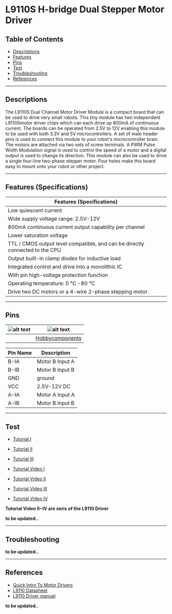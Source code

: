 # L9110S H-bridge Dual Stepper Motor Driver

## Table of Contents

-   [Descriptions](#descriptions)
-   [Features](#features)
-   [Pins](#pins)
-   [Test](#test-code)
-   [Troubleshooting](#troubleshooting)
-   [References](#references)

---

## Descriptions

The L9110S Dual Channel Motor Driver Module is a compact board that can be used to drive very small robots. This tiny module has two independent L9110Smotor driver chips which can each drive up 800mA of continuous current. The boards can be operated from 2.5V to 12V enabling this module to be used with both 3.3V and 5V microcontrollers. A set of male header pins is used to connect this module to your robot's microcontroller brain. The motors are attached via two sets of screw terminals. A PWM Pulse Width Modulation signal is used to control the speed of a motor and a digital output is used to change its direction. This module can also be used to drive a single four-line two-phase stepper motor. Four holes make this board easy to mount onto your robot or other project.

---

## Features (Specifications)

| Features (Specifications)                                                    |
| ---------------------------------------------------------------------------- |
| Low quiescent current                                                        |
| Wide supply voltage range: 2.5V-12V                                          |
| 800mA continuous current output capability per channel                       |
| Lower saturation voltage                                                     |
| TTL / CMOS output level compatible, and can be directly connected to the CPU |
| Output built-in clamp diodes for inductive load                              |
| Integrated control and drive into a monolithic IC                            |
| With pin high-voltage protection function                                    |
| Operating temperature: 0 ℃ -80 ℃                                             |
| Drive two DC motors or a 4-wire 2-phase stepping motor.                      |

---

## Pins

| ![alt text](https://bit.ly/3djnbRI 'L9110S') | ![alt text](https://bit.ly/2QI2win 'L9110S') |
| -------------------------------------------- | -------------------------------------------- |
|                                              | [Hobbycomponents](www.hobbycomponents.com)   |

| Pin Name | Description     |
| -------- | --------------- |
| B-IA     | Motor B Input A |
| B-IB     | Motor B Input B |
| GND      | ground          |
| VCC      | 2.5V-12V DC     |
| A-IA     | Motor A Input A |
| A-IB     | Motor B Input B |

---

## Test

-   [Tutorial I](https://bit.ly/2O8s9Ip)
-   [Tutorial II](https://bit.ly/39vyWmR)
-   [Tutorial III](https://bit.ly/3m48rdp)

-   [Tutorial Video I](https://youtu.be/-g6Q9lSHDzg)
-   [Tutorial Video II](https://youtu.be/YkfBtjs8uWg?list=PLMNZmOme4R7pn-QhH_yEKeLnJKszd6h6L)
-   [Tutorial Video III](https://youtu.be/8VC7G9KisMU?list=PLMNZmOme4R7pn-QhH_yEKeLnJKszd6h6L)
-   [Tutorial Video IV](https://youtu.be/aKxi7B4-d2U?list=PLMNZmOme4R7pn-QhH_yEKeLnJKszd6h6L)

**Tutorial Video II~IV are seris of the L9110 Driver**

**to be updated..**

---

## Troubleshooting

**to be updated..**

---

## References

-   [Quick Intro To Motor Drivers](https://bit.ly/3rCb9ry)
-   [L9110 Datasheet](https://bit.ly/2PcVIcr)
-   [L9110 Driver manual](https://bit.ly/39wmC5X)

**to be updated..**
